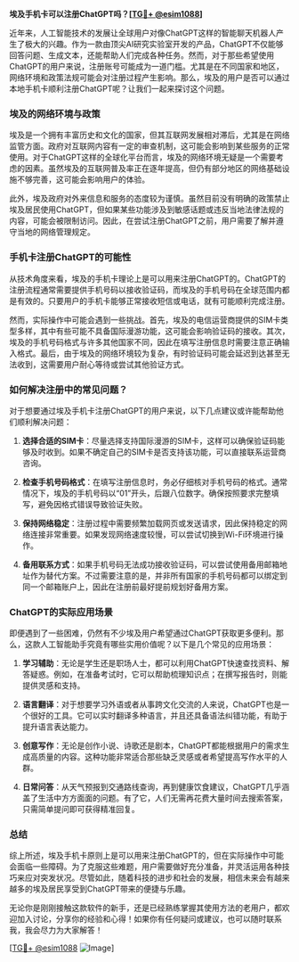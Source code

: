 **埃及手机卡可以注册ChatGPT吗？[[TG💪+ @esim1088](https://t.me/s/esim1088)]**

近年来，人工智能技术的发展让全球用户对像ChatGPT这样的智能聊天机器人产生了极大的兴趣。作为一款由顶尖AI研究实验室开发的产品，ChatGPT不仅能够回答问题、生成文本，还能帮助人们完成各种任务。然而，对于那些希望使用ChatGPT的用户来说，注册账号可能成为一道门槛。尤其是在不同国家和地区，网络环境和政策法规可能会对注册过程产生影响。那么，埃及的用户是否可以通过本地手机卡顺利注册ChatGPT呢？让我们一起来探讨这个问题。

### 埃及的网络环境与政策

埃及是一个拥有丰富历史和文化的国家，但其互联网发展相对滞后，尤其是在网络监管方面。政府对互联网内容有一定的审查机制，这可能会影响到某些服务的正常使用。对于ChatGPT这样的全球化平台而言，埃及的网络环境无疑是一个需要考虑的因素。虽然埃及的互联网普及率正在逐年提高，但仍有部分地区的网络基础设施不够完善，这可能会影响用户的体验。

此外，埃及政府对外来信息和服务的态度较为谨慎。虽然目前没有明确的政策禁止埃及居民使用ChatGPT，但如果某些功能涉及到敏感话题或违反当地法律法规的内容，可能会被限制访问。因此，在尝试注册ChatGPT之前，用户需要了解并遵守当地的网络管理规定。

### 手机卡注册ChatGPT的可能性

从技术角度来看，埃及的手机卡理论上是可以用来注册ChatGPT的。ChatGPT的注册流程通常需要提供手机号码以接收验证码，而埃及的手机号码在全球范围内都是有效的。只要用户的手机卡能够正常接收短信或电话，就有可能顺利完成注册。

然而，实际操作中可能会遇到一些挑战。首先，埃及的电信运营商提供的SIM卡类型多样，其中有些可能不具备国际漫游功能，这可能会影响验证码的接收。其次，埃及的手机号码格式与许多其他国家不同，因此在填写注册信息时需要注意正确输入格式。最后，由于埃及的网络环境较为复杂，有时验证码可能会延迟到达甚至无法收到，这需要用户耐心等待或尝试其他验证方式。

### 如何解决注册中的常见问题？

对于想要通过埃及手机卡注册ChatGPT的用户来说，以下几点建议或许能帮助他们顺利解决问题：

1. **选择合适的SIM卡**：尽量选择支持国际漫游的SIM卡，这样可以确保验证码能够及时收到。如果不确定自己的SIM卡是否支持该功能，可以直接联系运营商咨询。
   
2. **检查手机号码格式**：在填写注册信息时，务必仔细核对手机号码的格式。通常情况下，埃及的手机号码以“01”开头，后跟八位数字。确保按照要求完整填写，避免因格式错误导致验证失败。

3. **保持网络稳定**：注册过程中需要频繁加载网页或发送请求，因此保持稳定的网络连接非常重要。如果发现网络速度较慢，可以尝试切换到Wi-Fi环境进行操作。

4. **备用联系方式**：如果手机号码无法成功接收验证码，可以尝试使用备用邮箱地址作为替代方案。不过需要注意的是，并非所有国家的手机号码都可以绑定到同一个邮箱账户上，因此在注册前最好提前规划好备用方案。

### ChatGPT的实际应用场景

即便遇到了一些困难，仍然有不少埃及用户希望通过ChatGPT获取更多便利。那么，这款人工智能助手究竟有哪些实用价值呢？以下是几个常见的应用场景：

1. **学习辅助**：无论是学生还是职场人士，都可以利用ChatGPT快速查找资料、解答疑惑。例如，在准备考试时，它可以帮助梳理知识点；在撰写报告时，则能提供灵感和支持。

2. **语言翻译**：对于想要学习外语或者从事跨文化交流的人来说，ChatGPT也是一个很好的工具。它可以实时翻译多种语言，并且还具备语法纠错功能，有助于提升语言表达能力。

3. **创意写作**：无论是创作小说、诗歌还是剧本，ChatGPT都能根据用户的需求生成高质量的内容。这种功能非常适合那些缺乏灵感或者希望提高写作水平的人群。

4. **日常问答**：从天气预报到交通路线查询，再到健康饮食建议，ChatGPT几乎涵盖了生活中方方面面的问题。有了它，人们无需再花费大量时间去搜索答案，只需简单提问即可获得精准回复。

### 总结

综上所述，埃及手机卡原则上是可以用来注册ChatGPT的，但在实际操作中可能会面临一些障碍。为了克服这些难题，用户需要做好充分准备，并灵活运用各种技巧来应对突发状况。尽管如此，随着科技的进步和社会的发展，相信未来会有越来越多的埃及居民享受到ChatGPT带来的便捷与乐趣。

无论你是刚刚接触这款软件的新手，还是已经熟练掌握其使用方法的老用户，都欢迎加入讨论，分享你的经验和心得！如果你有任何疑问或建议，也可以随时联系我，我会尽力为大家解答！

[[TG💪+ @esim1088](https://t.me/s/esim1088) ![Image](https://i.postimg.cc/4NQfJmqS/Snipaste-2025-05-13-00-14-12.png)]